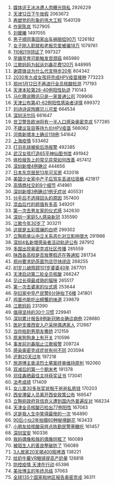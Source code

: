 1. [媒体评王冰冰遭人肉曝光隐私](https://s.weibo.com//weibo?q=%23%E5%AA%92%E4%BD%93%E8%AF%84%E7%8E%8B%E5%86%B0%E5%86%B0%E9%81%AD%E4%BA%BA%E8%82%89%E6%9B%9D%E5%85%89%E9%9A%90%E7%A7%81%23&Refer=top) 2926229
2. [天津12日下午放假](https://s.weibo.com//weibo?q=%23%E5%A4%A9%E6%B4%A512%E6%97%A5%E4%B8%8B%E5%8D%88%E6%94%BE%E5%81%87%23&Refer=top) 2063672
3. [再塑党的形象的伟大工程](https://s.weibo.com//weibo?q=%23%E5%86%8D%E5%A1%91%E5%85%9A%E7%9A%84%E5%BD%A2%E8%B1%A1%E7%9A%84%E4%BC%9F%E5%A4%A7%E5%B7%A5%E7%A8%8B%23&Refer=top) 1540139
4. [作家陈岚](https://s.weibo.com//weibo?q=%E4%BD%9C%E5%AE%B6%E9%99%88%E5%B2%9A&Refer=top) 1527905
5. [刘暖曦](https://s.weibo.com//weibo?q=%E5%88%98%E6%9A%96%E6%9B%A6&Refer=top) 1497055
6. [男子顺同事回家出车祸赔偿90万](https://s.weibo.com//weibo?q=%23%E7%94%B7%E5%AD%90%E9%A1%BA%E5%90%8C%E4%BA%8B%E5%9B%9E%E5%AE%B6%E5%87%BA%E8%BD%A6%E7%A5%B8%E8%B5%94%E5%81%BF90%E4%B8%87%23&Refer=top) 1226182
7. [女子刚入职就和老板恋爱被骗18万](https://s.weibo.com//weibo?q=%23%E5%A5%B3%E5%AD%90%E5%88%9A%E5%85%A5%E8%81%8C%E5%B0%B1%E5%92%8C%E8%80%81%E6%9D%BF%E6%81%8B%E7%88%B1%E8%A2%AB%E9%AA%9718%E4%B8%87%23&Refer=top) 1079761
8. [110和119领证了](https://s.weibo.com//weibo?q=%23110%E5%92%8C119%E9%A2%86%E8%AF%81%E4%BA%86%23&Refer=top) 997327
9. [早婚早育可能触发宫颈癌](https://s.weibo.com//weibo?q=%23%E6%97%A9%E5%A9%9A%E6%97%A9%E8%82%B2%E5%8F%AF%E8%83%BD%E8%A7%A6%E5%8F%91%E5%AE%AB%E9%A2%88%E7%99%8C%23&Refer=top) 865980
10. [江歌妈妈为起诉刘鑫花费120万](https://s.weibo.com//weibo?q=%23%E6%B1%9F%E6%AD%8C%E5%A6%88%E5%A6%88%E4%B8%BA%E8%B5%B7%E8%AF%89%E5%88%98%E9%91%AB%E8%8A%B1%E8%B4%B9120%E4%B8%87%23&Refer=top) 848995
11. [谢霆锋谈为什么代言特步20年](https://s.weibo.com//weibo?q=%23%E8%B0%A2%E9%9C%86%E9%94%8B%E8%B0%88%E4%B8%BA%E4%BB%80%E4%B9%88%E4%BB%A3%E8%A8%80%E7%89%B9%E6%AD%A520%E5%B9%B4%23&Refer=top) 804342
12. [2030年九成女孩将完成HPV疫苗接种](https://s.weibo.com//weibo?q=%232030%E5%B9%B4%E4%B9%9D%E6%88%90%E5%A5%B3%E5%AD%A9%E5%B0%86%E5%AE%8C%E6%88%90HPV%E7%96%AB%E8%8B%97%E6%8E%A5%E7%A7%8D%23&Refer=top) 773223
13. [郑州1月12日不再进行全员核酸检测](https://s.weibo.com//weibo?q=%23%E9%83%91%E5%B7%9E1%E6%9C%8812%E6%97%A5%E4%B8%8D%E5%86%8D%E8%BF%9B%E8%A1%8C%E5%85%A8%E5%91%98%E6%A0%B8%E9%85%B8%E6%A3%80%E6%B5%8B%23&Refer=top) 717193
14. [天津本轮第28-40例阳性轨迹](https://s.weibo.com//weibo?q=%23%E5%A4%A9%E6%B4%A5%E6%9C%AC%E8%BD%AE%E7%AC%AC28-40%E4%BE%8B%E9%98%B3%E6%80%A7%E8%BD%A8%E8%BF%B9%23&Refer=top) 710143
15. [马化腾说腾讯只是一家普通公司](https://s.weibo.com//weibo?q=%23%E9%A9%AC%E5%8C%96%E8%85%BE%E8%AF%B4%E8%85%BE%E8%AE%AF%E5%8F%AA%E6%98%AF%E4%B8%80%E5%AE%B6%E6%99%AE%E9%80%9A%E5%85%AC%E5%8F%B8%23&Refer=top) 709906
16. [天津公布第41-62例阳性感染者详情](https://s.weibo.com//weibo?q=%23%E5%A4%A9%E6%B4%A5%E5%85%AC%E5%B8%83%E7%AC%AC41-62%E4%BE%8B%E9%98%B3%E6%80%A7%E6%84%9F%E6%9F%93%E8%80%85%E8%AF%A6%E6%83%85%23&Refer=top) 699372
17. [刘诗诗说玲娜贝儿可爱](https://s.weibo.com//weibo?q=%23%E5%88%98%E8%AF%97%E8%AF%97%E8%AF%B4%E7%8E%B2%E5%A8%9C%E8%B4%9D%E5%84%BF%E5%8F%AF%E7%88%B1%23&Refer=top) 664534
18. [深圳沃尔玛](https://s.weibo.com//weibo?q=%E6%B7%B1%E5%9C%B3%E6%B2%83%E5%B0%94%E7%8E%9B&Refer=top) 661647
19. [世卫警告欧洲将有一半人口感染奥密克戎](https://s.weibo.com//weibo?q=%23%E4%B8%96%E5%8D%AB%E8%AD%A6%E5%91%8A%E6%AC%A7%E6%B4%B2%E5%B0%86%E6%9C%89%E4%B8%80%E5%8D%8A%E4%BA%BA%E5%8F%A3%E6%84%9F%E6%9F%93%E5%A5%A5%E5%AF%86%E5%85%8B%E6%88%8E%23&Refer=top) 577285
20. [不建议盲目等待九价HPV疫苗](https://s.weibo.com//weibo?q=%23%E4%B8%8D%E5%BB%BA%E8%AE%AE%E7%9B%B2%E7%9B%AE%E7%AD%89%E5%BE%85%E4%B9%9D%E4%BB%B7HPV%E7%96%AB%E8%8B%97%23&Refer=top) 566062
21. [河南新增本土确诊118例](https://s.weibo.com//weibo?q=%E6%B2%B3%E5%8D%97%E6%96%B0%E5%A2%9E%E6%9C%AC%E5%9C%9F%E7%A1%AE%E8%AF%8A118%E4%BE%8B&Refer=top) 541642
22. [上海疫情](https://s.weibo.com//weibo?q=%23%E4%B8%8A%E6%B5%B7%E7%96%AB%E6%83%85%23&Refer=top) 533462
23. [打羽毛球被偷后场报警](https://s.weibo.com//weibo?q=%23%E6%89%93%E7%BE%BD%E6%AF%9B%E7%90%83%E8%A2%AB%E5%81%B7%E5%90%8E%E5%9C%BA%E6%8A%A5%E8%AD%A6%23&Refer=top) 492385
24. [武汉女孩打造65平神仙图书馆](https://s.weibo.com//weibo?q=%E6%AD%A6%E6%B1%89%E5%A5%B3%E5%AD%A9%E6%89%93%E9%80%A065%E5%B9%B3%E7%A5%9E%E4%BB%99%E5%9B%BE%E4%B9%A6%E9%A6%86&Refer=top) 491942
25. [体检报告上的常见异常如何改善](https://s.weibo.com//weibo?q=%23%E4%BD%93%E6%A3%80%E6%8A%A5%E5%91%8A%E4%B8%8A%E7%9A%84%E5%B8%B8%E8%A7%81%E5%BC%82%E5%B8%B8%E5%A6%82%E4%BD%95%E6%94%B9%E5%96%84%23&Refer=top) 457412
26. [深圳新增4例确诊](https://s.weibo.com//weibo?q=%23%E6%B7%B1%E5%9C%B3%E6%96%B0%E5%A2%9E4%E4%BE%8B%E7%A1%AE%E8%AF%8A%23&Refer=top) 444656
27. [日本东京居民13年可买房](https://s.weibo.com//weibo?q=%23%E6%97%A5%E6%9C%AC%E4%B8%9C%E4%BA%AC%E5%B1%85%E6%B0%9113%E5%B9%B4%E5%8F%AF%E4%B9%B0%E6%88%BF%23&Refer=top) 432018
28. [美国少女家中产子后驾车丢进垃圾桶](https://s.weibo.com//weibo?q=%23%E7%BE%8E%E5%9B%BD%E5%B0%91%E5%A5%B3%E5%AE%B6%E4%B8%AD%E4%BA%A7%E5%AD%90%E5%90%8E%E9%A9%BE%E8%BD%A6%E4%B8%A2%E8%BF%9B%E5%9E%83%E5%9C%BE%E6%A1%B6%23&Refer=top) 421817
29. [高情商社交的9个细节](https://s.weibo.com//weibo?q=%23%E9%AB%98%E6%83%85%E5%95%86%E7%A4%BE%E4%BA%A4%E7%9A%849%E4%B8%AA%E7%BB%86%E8%8A%82%23&Refer=top) 414961
30. [深圳新增3例确诊1例无症状](https://s.weibo.com//weibo?q=%23%E6%B7%B1%E5%9C%B3%E6%96%B0%E5%A2%9E3%E4%BE%8B%E7%A1%AE%E8%AF%8A1%E4%BE%8B%E6%97%A0%E7%97%87%E7%8A%B6%23&Refer=top) 405531
31. [分手后不选择回头的原因](https://s.weibo.com//weibo?q=%23%E5%88%86%E6%89%8B%E5%90%8E%E4%B8%8D%E9%80%89%E6%8B%A9%E5%9B%9E%E5%A4%B4%E7%9A%84%E5%8E%9F%E5%9B%A0%23&Refer=top) 357400
32. [混血后代的颜值有多高](https://s.weibo.com//weibo?q=%23%E6%B7%B7%E8%A1%80%E5%90%8E%E4%BB%A3%E7%9A%84%E9%A2%9C%E5%80%BC%E6%9C%89%E5%A4%9A%E9%AB%98%23&Refer=top) 349201
33. [第一次去男友家的仪式感](https://s.weibo.com//weibo?q=%23%E7%AC%AC%E4%B8%80%E6%AC%A1%E5%8E%BB%E7%94%B7%E5%8F%8B%E5%AE%B6%E7%9A%84%E4%BB%AA%E5%BC%8F%E6%84%9F%23&Refer=top) 342630
34. [深圳一家庭5人感染新冠](https://s.weibo.com//weibo?q=%23%E6%B7%B1%E5%9C%B3%E4%B8%80%E5%AE%B6%E5%BA%AD5%E4%BA%BA%E6%84%9F%E6%9F%93%E6%96%B0%E5%86%A0%23&Refer=top) 335590
35. [江歌今年30岁了](https://s.weibo.com//weibo?q=%23%E6%B1%9F%E6%AD%8C%E4%BB%8A%E5%B9%B430%E5%B2%81%E4%BA%86%23&Refer=top) 303211
36. [这就是五彩斑斓的白吧](https://s.weibo.com//weibo?q=%23%E8%BF%99%E5%B0%B1%E6%98%AF%E4%BA%94%E5%BD%A9%E6%96%91%E6%96%93%E7%9A%84%E7%99%BD%E5%90%A7%23&Refer=top) 299302
37. [立陶宛承认中立关系恶化对立影响很大](https://s.weibo.com//weibo?q=%23%E7%AB%8B%E9%99%B6%E5%AE%9B%E6%89%BF%E8%AE%A4%E4%B8%AD%E7%AB%8B%E5%85%B3%E7%B3%BB%E6%81%B6%E5%8C%96%E5%AF%B9%E7%AB%8B%E5%BD%B1%E5%93%8D%E5%BE%88%E5%A4%A7%23&Refer=top) 291986
38. [深圳4名新增感染者活动轨迹公布](https://s.weibo.com//weibo?q=%23%E6%B7%B1%E5%9C%B34%E5%90%8D%E6%96%B0%E5%A2%9E%E6%84%9F%E6%9F%93%E8%80%85%E6%B4%BB%E5%8A%A8%E8%BD%A8%E8%BF%B9%E5%85%AC%E5%B8%83%23&Refer=top) 287912
39. [多国出现奥密克戎社区传播](https://s.weibo.com//weibo?q=%23%E5%A4%9A%E5%9B%BD%E5%87%BA%E7%8E%B0%E5%A5%A5%E5%AF%86%E5%85%8B%E6%88%8E%E7%A4%BE%E5%8C%BA%E4%BC%A0%E6%92%AD%23&Refer=top) 285559
40. [陕西各高校是否放寒假还在等通知](https://s.weibo.com//weibo?q=%23%E9%99%95%E8%A5%BF%E5%90%84%E9%AB%98%E6%A0%A1%E6%98%AF%E5%90%A6%E6%94%BE%E5%AF%92%E5%81%87%E8%BF%98%E5%9C%A8%E7%AD%89%E9%80%9A%E7%9F%A5%23&Refer=top) 281734
41. [郑州要求奶茶面包店尽快闭店](https://s.weibo.com//weibo?q=%23%E9%83%91%E5%B7%9E%E8%A6%81%E6%B1%82%E5%A5%B6%E8%8C%B6%E9%9D%A2%E5%8C%85%E5%BA%97%E5%B0%BD%E5%BF%AB%E9%97%AD%E5%BA%97%23&Refer=top) 268255
42. [81岁儿媳照顾101岁婆婆40年](https://s.weibo.com//weibo?q=%2381%E5%B2%81%E5%84%BF%E5%AA%B3%E7%85%A7%E9%A1%BE101%E5%B2%81%E5%A9%86%E5%A9%8640%E5%B9%B4%23&Refer=top) 267701
43. [天津启动第二轮全员核酸](https://s.weibo.com//weibo?q=%23%E5%A4%A9%E6%B4%A5%E5%90%AF%E5%8A%A8%E7%AC%AC%E4%BA%8C%E8%BD%AE%E5%85%A8%E5%91%98%E6%A0%B8%E9%85%B8%23&Refer=top) 266247
44. [见过长得最成熟的猫咪](https://s.weibo.com//weibo?q=%23%E8%A7%81%E8%BF%87%E9%95%BF%E5%BE%97%E6%9C%80%E6%88%90%E7%86%9F%E7%9A%84%E7%8C%AB%E5%92%AA%23&Refer=top) 265517
45. [第一次去婆家的仪式感](https://s.weibo.com//weibo?q=%23%E7%AC%AC%E4%B8%80%E6%AC%A1%E5%8E%BB%E5%A9%86%E5%AE%B6%E7%9A%84%E4%BB%AA%E5%BC%8F%E6%84%9F%23&Refer=top) 253644
46. [孕妇家中早产民警6分钟抬下6楼](https://s.weibo.com//weibo?q=%23%E5%AD%95%E5%A6%87%E5%AE%B6%E4%B8%AD%E6%97%A9%E4%BA%A7%E6%B0%91%E8%AD%A66%E5%88%86%E9%92%9F%E6%8A%AC%E4%B8%8B6%E6%A5%BC%23&Refer=top) 241801
47. [鸡蛋也能吃出螃蟹的味道](https://s.weibo.com//weibo?q=%23%E9%B8%A1%E8%9B%8B%E4%B9%9F%E8%83%BD%E5%90%83%E5%87%BA%E8%9E%83%E8%9F%B9%E7%9A%84%E5%91%B3%E9%81%93%23&Refer=top) 239879
48. [江歌妈妈](https://s.weibo.com//weibo?q=%E6%B1%9F%E6%AD%8C%E5%A6%88%E5%A6%88&Refer=top) 231390
49. [值得坚持的30个习惯](https://s.weibo.com//weibo?q=%23%E5%80%BC%E5%BE%97%E5%9D%9A%E6%8C%81%E7%9A%8430%E4%B8%AA%E4%B9%A0%E6%83%AF%23&Refer=top) 229941
50. [深圳累计报告8例新冠肺炎确诊病例](https://s.weibo.com//weibo?q=%23%E6%B7%B1%E5%9C%B3%E7%B4%AF%E8%AE%A1%E6%8A%A5%E5%91%8A8%E4%BE%8B%E6%96%B0%E5%86%A0%E8%82%BA%E7%82%8E%E7%A1%AE%E8%AF%8A%E7%97%85%E4%BE%8B%23&Refer=top) 228680
51. [医护支援西安入户采样偶遇家人](https://s.weibo.com//weibo?q=%23%E5%8C%BB%E6%8A%A4%E6%94%AF%E6%8F%B4%E8%A5%BF%E5%AE%89%E5%85%A5%E6%88%B7%E9%87%87%E6%A0%B7%E5%81%B6%E9%81%87%E5%AE%B6%E4%BA%BA%23&Refer=top) 212667
52. [当你拍到男朋友撒娇](https://s.weibo.com//weibo?q=%23%E5%BD%93%E4%BD%A0%E6%8B%8D%E5%88%B0%E7%94%B7%E6%9C%8B%E5%8F%8B%E6%92%92%E5%A8%87%23&Refer=top) 212159
53. [原来狗狗身上有开关](https://s.weibo.com//weibo?q=%23%E5%8E%9F%E6%9D%A5%E7%8B%97%E7%8B%97%E8%BA%AB%E4%B8%8A%E6%9C%89%E5%BC%80%E5%85%B3%23&Refer=top) 210596
54. [事发前刘鑫阻止江歌报警](https://s.weibo.com//weibo?q=%23%E4%BA%8B%E5%8F%91%E5%89%8D%E5%88%98%E9%91%AB%E9%98%BB%E6%AD%A2%E6%B1%9F%E6%AD%8C%E6%8A%A5%E8%AD%A6%23&Refer=top) 209724
55. [感染奥密克戎症状有何不同](https://s.weibo.com//weibo?q=%23%E6%84%9F%E6%9F%93%E5%A5%A5%E5%AF%86%E5%85%8B%E6%88%8E%E7%97%87%E7%8A%B6%E6%9C%89%E4%BD%95%E4%B8%8D%E5%90%8C%23&Refer=top) 203594
56. [还剩20天过年](https://s.weibo.com//weibo?q=%23%E8%BF%98%E5%89%A920%E5%A4%A9%E8%BF%87%E5%B9%B4%23&Refer=top) 197218
57. [旅游博主亵渎烈士墓案终审维持原判](https://s.weibo.com//weibo?q=%23%E6%97%85%E6%B8%B8%E5%8D%9A%E4%B8%BB%E4%BA%B5%E6%B8%8E%E7%83%88%E5%A3%AB%E5%A2%93%E6%A1%88%E7%BB%88%E5%AE%A1%E7%BB%B4%E6%8C%81%E5%8E%9F%E5%88%A4%23&Refer=top) 192060
58. [双减后的第一个期末考](https://s.weibo.com//weibo?q=%23%E5%8F%8C%E5%87%8F%E5%90%8E%E7%9A%84%E7%AC%AC%E4%B8%80%E4%B8%AA%E6%9C%9F%E6%9C%AB%E8%80%83%23&Refer=top) 191378
59. [邓佳鑫晒最佳主持获奖证书](https://s.weibo.com//weibo?q=%23%E9%82%93%E4%BD%B3%E9%91%AB%E6%99%92%E6%9C%80%E4%BD%B3%E4%B8%BB%E6%8C%81%E8%8E%B7%E5%A5%96%E8%AF%81%E4%B9%A6%23&Refer=top) 173041
60. [法考成绩](https://s.weibo.com//weibo?q=%23%E6%B3%95%E8%80%83%E6%88%90%E7%BB%A9%23&Refer=top) 171409
61. [女儿拿30多张奖状掏干爸爸私房钱](https://s.weibo.com//weibo?q=%23%E5%A5%B3%E5%84%BF%E6%8B%BF30%E5%A4%9A%E5%BC%A0%E5%A5%96%E7%8A%B6%E6%8E%8F%E5%B9%B2%E7%88%B8%E7%88%B8%E7%A7%81%E6%88%BF%E9%92%B1%23&Refer=top) 170203
62. [西安滞留人员离开西安政策公布](https://s.weibo.com//weibo?q=%23%E8%A5%BF%E5%AE%89%E6%BB%9E%E7%95%99%E4%BA%BA%E5%91%98%E7%A6%BB%E5%BC%80%E8%A5%BF%E5%AE%89%E6%94%BF%E7%AD%96%E5%85%AC%E5%B8%83%23&Refer=top) 169547
63. [立陶宛政府背信弃义遭到国内外普遍反对](https://s.weibo.com//weibo?q=%23%E7%AB%8B%E9%99%B6%E5%AE%9B%E6%94%BF%E5%BA%9C%E8%83%8C%E4%BF%A1%E5%BC%83%E4%B9%89%E9%81%AD%E5%88%B0%E5%9B%BD%E5%86%85%E5%A4%96%E6%99%AE%E9%81%8D%E5%8F%8D%E5%AF%B9%23&Refer=top) 168234
64. [天津全员核酸已检出77例阳性](https://s.weibo.com//weibo?q=%23%E5%A4%A9%E6%B4%A5%E5%85%A8%E5%91%98%E6%A0%B8%E9%85%B8%E5%B7%B2%E6%A3%80%E5%87%BA77%E4%BE%8B%E9%98%B3%E6%80%A7%23&Refer=top) 167083
65. [这是我人生中笑得最惨的一次](https://s.weibo.com//weibo?q=%E8%BF%99%E6%98%AF%E6%88%91%E4%BA%BA%E7%94%9F%E4%B8%AD%E7%AC%91%E5%BE%97%E6%9C%80%E6%83%A8%E7%9A%84%E4%B8%80%E6%AC%A1&Refer=top) 164890
66. [90后小伙2年拍摄60种秘境鲜花](https://s.weibo.com//weibo?q=%2390%E5%90%8E%E5%B0%8F%E4%BC%992%E5%B9%B4%E6%8B%8D%E6%91%8460%E7%A7%8D%E7%A7%98%E5%A2%83%E9%B2%9C%E8%8A%B1%23&Refer=top) 163433
67. [小朋友给核酸采样点执勤民警塞糖吃](https://s.weibo.com//weibo?q=%23%E5%B0%8F%E6%9C%8B%E5%8F%8B%E7%BB%99%E6%A0%B8%E9%85%B8%E9%87%87%E6%A0%B7%E7%82%B9%E6%89%A7%E5%8B%A4%E6%B0%91%E8%AD%A6%E5%A1%9E%E7%B3%96%E5%90%83%23&Refer=top) 161457
68. [深圳宝安](https://s.weibo.com//weibo?q=%E6%B7%B1%E5%9C%B3%E5%AE%9D%E5%AE%89&Refer=top) 160336
69. [我妈偶像和我的偶像同框了](https://s.weibo.com//weibo?q=%23%E6%88%91%E5%A6%88%E5%81%B6%E5%83%8F%E5%92%8C%E6%88%91%E7%9A%84%E5%81%B6%E5%83%8F%E5%90%8C%E6%A1%86%E4%BA%86%23&Refer=top) 160089
70. [被陌生人的善良整破防了](https://s.weibo.com//weibo?q=%23%E8%A2%AB%E9%99%8C%E7%94%9F%E4%BA%BA%E7%9A%84%E5%96%84%E8%89%AF%E6%95%B4%E7%A0%B4%E9%98%B2%E4%BA%86%23&Refer=top) 156089
71. [3人居家20天喝400瓶啤酒](https://s.weibo.com//weibo?q=%233%E4%BA%BA%E5%B1%85%E5%AE%B620%E5%A4%A9%E5%96%9D400%E7%93%B6%E5%95%A4%E9%85%92%23&Refer=top) 138221
72. [给奶牛戴VR眼镜提高产奶量](https://s.weibo.com//weibo?q=%23%E7%BB%99%E5%A5%B6%E7%89%9B%E6%88%B4VR%E7%9C%BC%E9%95%9C%E6%8F%90%E9%AB%98%E4%BA%A7%E5%A5%B6%E9%87%8F%23&Refer=top) 126818
73. [防控疫情 天津在行动](https://s.weibo.com//weibo?q=%E9%98%B2%E6%8E%A7%E7%96%AB%E6%83%85%20%E5%A4%A9%E6%B4%A5%E5%9C%A8%E8%A1%8C%E5%8A%A8&Refer=top) 65396
74. [美妆博主的年终总结](https://s.weibo.com//weibo?q=%23%E7%BE%8E%E5%A6%86%E5%8D%9A%E4%B8%BB%E7%9A%84%E5%B9%B4%E7%BB%88%E6%80%BB%E7%BB%93%23&Refer=top) 37063
75. [全球135个国家和地区报告奥密克戎](https://s.weibo.com//weibo?q=%23%E5%85%A8%E7%90%83135%E4%B8%AA%E5%9B%BD%E5%AE%B6%E5%92%8C%E5%9C%B0%E5%8C%BA%E6%8A%A5%E5%91%8A%E5%A5%A5%E5%AF%86%E5%85%8B%E6%88%8E%23&Refer=top) 36311
